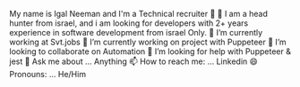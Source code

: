 My name is Igal Neeman  and I'm a Technical recruiter 👋
🌱 I am a head hunter from israel, and i am looking for developers with 2+ years experience in software development from israel Only.
🔭 I’m currently working at Svt.jobs
🌱 I’m currently working on project with Puppeteer
👯 I’m looking to collaborate on Automation
🤔 I’m looking for help with Puppeteer & jest
💬 Ask me about ... Anything
📫 How to reach me: ... Linkedin
😄 Pronouns: ... He/Him

